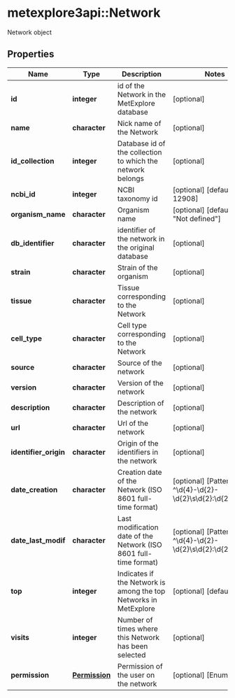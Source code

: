 # metexplore3api::Network

Network object

## Properties
Name | Type | Description | Notes
------------ | ------------- | ------------- | -------------
**id** | **integer** | id of the Network in the MetExplore database | [optional] 
**name** | **character** | Nick name of the Network | [optional] 
**id_collection** | **integer** | Database id of the collection to which the network belongs | [optional] 
**ncbi_id** | **integer** | NCBI taxonomy id | [optional] [default to 12908] 
**organism_name** | **character** | Organism name | [optional] [default to &quot;Not defined&quot;] 
**db_identifier** | **character** | identifier of the network in the original database | [optional] 
**strain** | **character** | Strain of the organism | [optional] 
**tissue** | **character** | Tissue corresponding to the Network | [optional] 
**cell_type** | **character** | Cell type corresponding to the Network | [optional] 
**source** | **character** | Source of the network | [optional] 
**version** | **character** | Version of the network | [optional] 
**description** | **character** | Description of the network | [optional] 
**url** | **character** | Url of the network | [optional] 
**identifier_origin** | **character** | Origin of the identifiers in the network | [optional] 
**date_creation** | **character** | Creation date of the Network (ISO 8601 full-time format) | [optional] [Pattern: ^\\d{4}-\\d{2}-\\d{2}\\s\\d{2}:\\d{2}:\\d{2}$] 
**date_last_modif** | **character** | Last modification date of the Network (ISO 8601 full-time format) | [optional] [Pattern: ^\\d{4}-\\d{2}-\\d{2}\\s\\d{2}:\\d{2}:\\d{2}$] 
**top** | **integer** | Indicates if the Network is among the top Networks in MetExplore | [optional] [default to 0] 
**visits** | **integer** | Number of times where this Network has been selected | [optional] 
**permission** | [**Permission**](Permission.md) | Permission of the user on the network | [optional] [Enum: ] 


